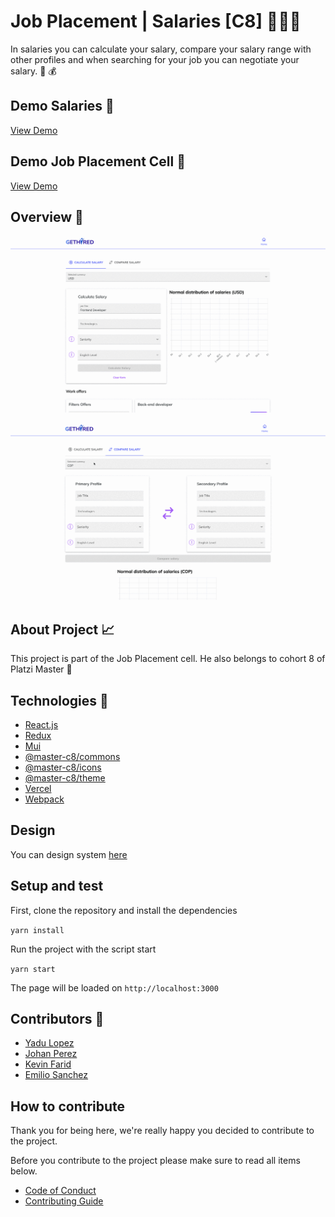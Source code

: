 # Job Placement | Salaries [C8] 💸💸💸

In salaries you can calculate your salary, compare your salary range with other profiles and when searching for your job you can negotiate your salary. 💚 💰

## Demo Salaries 🚀

[View Demo](https://salaries.get-hired.work/)

## Demo Job Placement Cell 🚀

[View Demo](https://get-hired.work/)

## Overview 🔖

![Img overview project](public/calculate.gif)

![Img overview project](public/comparate.gif)

## About Project 📈

This project is part of the Job Placement cell. He also belongs to cohort 8 of Platzi Master 💚

## Technologies 🔧

-   [React.js](https://reactjs.org/)
-   [Redux](https://redux.js.org/)
-   [Mui](https://mui.com/)
-   [@master-c8/commons](https://www.npmjs.com/package/@master-c8/commons)
-   [@master-c8/icons](https://www.npmjs.com/package/@master-c8/icons)
-   [@master-c8/theme](https://www.npmjs.com/package/@master-c8/theme)
-   [Vercel](https://vercel.com/)
-   [Webpack](https://webpack.js.org/)

## Design

You can design system [here](https://www.figma.com/file/JbToDZz42lRNoZFCdDxya5/Standards?node-id=0%3A1)

## Setup and test

First, clone the repository and install the dependencies

`yarn install`

Run the project with the script start

`yarn start`

The page will be loaded on `http://localhost:3000`

## Contributors 📧

-   [Yadu Lopez](https://www.linkedin.com/in/yadu-lopez/)
-   [Johan Perez](https://www.linkedin.com/in/johannpereze/)
-   [Kevin Farid](https://www.linkedin.com/in/kevfarid/)
-   [Emilio Sanchez](https://www.linkedin.com/in/emlez/)

## How to contribute

Thank you for being here, we're really happy you decided to contribute to the project.

Before you contribute to the project please make sure to read all items below.

-   [Code of Conduct](/CODE_OF_CONDUCT.md)
-   [Contributing Guide](/CONTRIBUTING.md)
